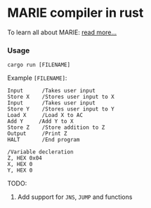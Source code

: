 # MARIE compiler in rust

To learn all about MARIE: <a href="http://www.cs.uni.edu/~fienup/cs041s11/lectures/Supplement_MARE_AL.pdf"> read more... </a>

### Usage

`cargo run [FILENAME]`

Example `[FILENAME]`:

```
Input      /Takes user input
Store X    /Stores user input to X
Input      /Takes user input
Store Y    /Stores user input to Y
Load X     /Load X to AC
Add Y     /Add Y to X
Store Z    /Store addition to Z
Output     /Print Z
HALT       /End program

/Variable decleration
Z, HEX 0x04
X, HEX 0
Y, HEX 0

```

TODO:

1. Add support for `JNS`, `JUMP` and functions
